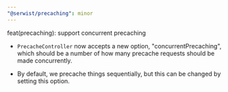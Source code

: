 ```yaml
---
"@serwist/precaching": minor
---
```


feat(precaching): support concurrent precaching

- `PrecacheController` now accepts a new option, "concurrentPrecaching", which should be a number of how many precache requests should be made concurrently.

- By default, we precache things sequentially, but this can be changed by setting this option.
